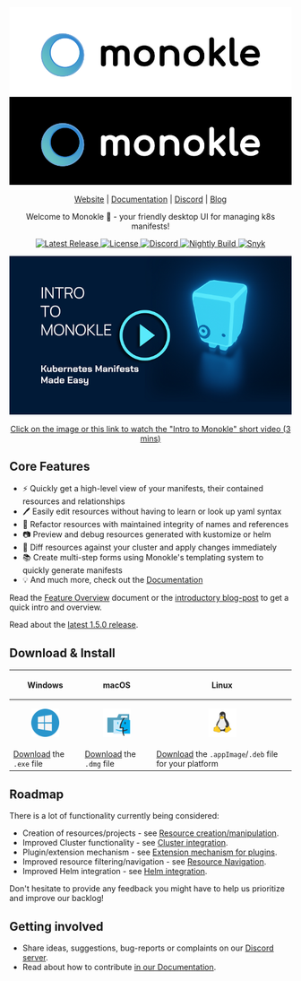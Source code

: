 <p align="center">
  <img src="src/assets/MonokleLogoLight.svg#gh-light-mode-only" alt="Monokle Logo Light"/>
  <img src="src/assets/MonokleLogoDark.svg" alt="Monokle Logo Dark" />
</p>

<p align="center">
  <a href="https://monokle.io">Website</a> |
  <a href="https://kubeshop.github.io/monokle/">Documentation</a> |
  <a href="https://discord.gg/uNuhy6GDyn">Discord</a> |
  <a href="https://kubeshop.io/blog">Blog</a>
</p>

<p align="center">
  Welcome to Monokle 🧐 - your friendly desktop UI for managing k8s manifests!
</p>

<p align="center">
  <a href="https://github.com/kubeshop/monokle/releases/latest">
    <img src="https://img.shields.io/github/v/release/kubeshop/monokle" alt="Latest Release" />
  </a>
  <a href="https://github.com/kubeshop/monokle/blob/main/LICENSE">
    <img src="https://img.shields.io/github/license/kubeshop/monokle" alt="License" />
  </a>
  <a href="https://discord.gg/kMJxmuYTMu">
    <img src="https://badgen.net/badge/icon/discord?icon=discord&label" alt="Discord" />
  </a>
  <a href="https://github.com/kubeshop/monokle/tags">
    <img src="https://img.shields.io/github/workflow/status/kubeshop/monokle/monokle-build-nightly?label=nightly-build" alt="Nightly Build" />
  </a>
  <a href="https://snyk.io/test/github/kubeshop/monokle">
    <img src="https://snyk.io/test/github/kubeshop/monokle/badge.svg" alt="Snyk" />
  </a>
</p>

<p align="center">
  <a href="https://www.youtube.com/watch?v=wkFWg_S8eUA">
    <img src="docs/img/monokle-intro-thumbnail.png" alt="Monokle Overview" />
    <p align="center">Click on the image or this link to watch the "Intro to Monokle" short video (3 mins)</p>
  </a>
</p>

## Core Features

- ⚡ Quickly get a high-level view of your manifests, their contained resources and relationships
- 🖊️ Easily edit resources without having to learn or look up yaml syntax
- 🔨 Refactor resources with maintained integrity of names and references
- 📷 Preview and debug resources generated with kustomize or helm
- 🤝 Diff resources against your cluster and apply changes immediately
- 📚 Create multi-step forms using Monokle's templating system to quickly generate manifests
- 💡 And much more, check out the [Documentation](https://kubeshop.github.io/monokle/)

Read the [Feature Overview](https://kubeshop.github.io/monokle/features/) document or the [introductory blog-post](https://medium.com/kubeshop-i/hello-monokle-83ecb42f5d96) to get a quick intro and overview.

Read about the [latest 1.5.0 release](https://medium.com/kubeshop-i/monokle-1-5-0-release-kubeshop-95f574563c79).

## Download & Install

| <p align="center">Windows                                                                  | <p align="center">macOS                                                                    | <p align="center">Linux                                                                                                  |
| ------------------------------------------------------------------------------------------ | ------------------------------------------------------------------------------------------ | ------------------------------------------------------------------------------------------------------------------------ |
| <p align="center"><img src="docs/img/windows.svg" height="50" width="50" /></p>            | <p align="center"><img src="docs/img/macos.svg" height="50" width="50" /></p>              | <p align="center"><img src="docs/img/linux.svg" height="50" width="50" /></p>                                            |
| <a href="https://github.com/kubeshop/monokle/releases/latest">Download</a> the `.exe` file | <a href="https://github.com/kubeshop/monokle/releases/latest">Download</a> the `.dmg` file | <a href="https://github.com/kubeshop/monokle/releases/latest">Download</a> the `.appImage`/`.deb` file for your platform |

## Roadmap

There is a lot of functionality currently being considered:

- Creation of resources/projects - see [Resource creation/manipulation](https://github.com/kubeshop/monokle/projects/4).
- Improved Cluster functionality - see [Cluster integration](https://github.com/kubeshop/monokle/projects/8).
- Plugin/extension mechanism - see [Extension mechanism for plugins](https://github.com/kubeshop/monokle/issues/177).
- Improved resource filtering/navigation - see [Resource Navigation](https://github.com/kubeshop/monokle/projects/2).
- Improved Helm integration - see [Helm integration](https://github.com/kubeshop/monokle/projects/12).

Don't hesitate to provide any feedback you might have to help us prioritize and improve our backlog!

## Getting involved

- Share ideas, suggestions, bug-reports or complaints on our [Discord server](https://discord.gg/uNuhy6GDyn).
- Read about how to contribute [in our Documentation](https://kubeshop.github.io/monokle/contributing).
